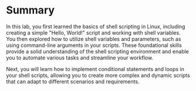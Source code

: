# Summary

In this lab, you first learned the basics of shell scripting in Linux, including creating a simple "Hello, World!" script and working with shell variables. You then explored how to utilize shell variables and parameters, such as using command-line arguments in your scripts. These foundational skills provide a solid understanding of the shell scripting environment and enable you to automate various tasks and streamline your workflow.

Next, you will learn how to implement conditional statements and loops in your shell scripts, allowing you to create more complex and dynamic scripts that can adapt to different scenarios and requirements.
